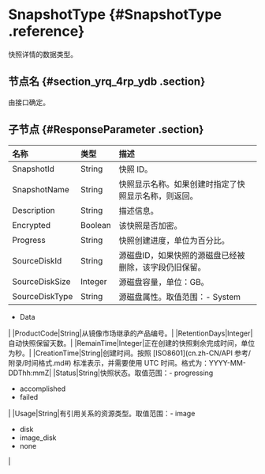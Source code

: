 # SnapshotType {#SnapshotType .reference}

快照详情的数据类型。

## 节点名 {#section_yrq_4rp_ydb .section}

由接口确定。

## 子节点 {#ResponseParameter .section}

|名称|类型|描述|
|:-|:-|:-|
|SnapshotId|String|快照 ID。|
|SnapshotName|String|快照显示名称。如果创建时指定了快照显示名称，则返回。|
|Description|String|描述信息。|
|Encrypted|Boolean|该快照是否加密。|
|Progress|String|快照创建进度，单位为百分比。|
|SourceDiskId|String|源磁盘ID，如果快照的源磁盘已经被删除，该字段仍旧保留。|
|SourceDiskSize|Integer|源磁盘容量，单位：GB。|
|SourceDiskType|String|源磁盘属性。取值范围：-   System
-   Data

|
|ProductCode|String|从镜像市场继承的产品编号。|
|RetentionDays|Integer|自动快照保留天数。|
|RemainTime|Integer|正在创建的快照剩余完成时间，单位为秒。|
|CreationTime|String|创建时间。按照 [ISO8601](cn.zh-CN/API 参考/附录/时间格式.md#) 标准表示，并需要使用 UTC 时间。格式为：YYYY-MM-DDThh:mmZ|
|Status|String|快照状态。取值范围：-   progressing
-   accomplished
-   failed

|
|Usage|String|有引用关系的资源类型。取值范围：-   image
-   disk
-   image\_disk
-   none

|

